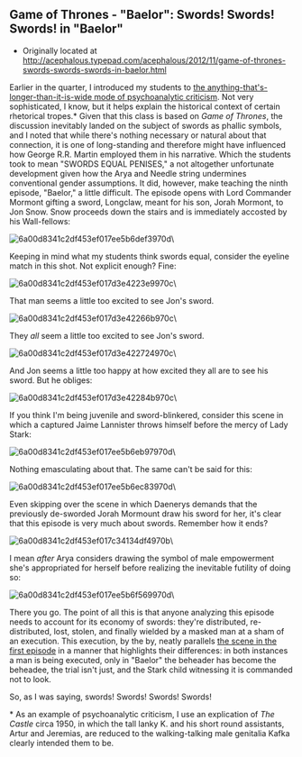 ## Game of Thrones - "Baelor": Swords! Swords! Swords! in "Baelor"

 * Originally located at http://acephalous.typepad.com/acephalous/2012/11/game-of-thrones-swords-swords-swords-in-baelor.html

Earlier in the quarter, I introduced my students to [the anything-that's-longer-than-it-is-wide mode of psychoanalytic criticism](http://acephalous.typepad.com/acephalous/2007/06/last_month_i_ch.html). Not very sophisticated, I know, but it helps explain the historical context of certain rhetorical tropes.\* Given that this class is based on *Game of Thrones*, the discussion inevitably landed on the subject of swords as phallic symbols, and I noted that while there's nothing necessary or natural about that connection, it is one of long-standing and therefore might have influenced how George R.R. Martin employed them in his narrative. Which the students took to mean "SWORDS EQUAL PENISES," a not altogether unfortunate development given how the Arya and Needle string undermines conventional gender assumptions. It did, however, make teaching the ninth episode, "Baelor," a little difficult. The episode opens with Lord Commander Mormont gifting a sword, Longclaw, meant for his son, Jorah Mormont, to Jon Snow. Snow proceeds down the stairs and is immediately accosted by his Wall-fellows:

![6a00d8341c2df453ef017ee5b6def3970d](images/tv/game-of-thrones/baelor/6a00d8341c2df453ef017ee5b6def3970d.png)\ 

Keeping in mind what my students think swords equal, consider the eyeline match in this shot. Not explicit enough? Fine:

![6a00d8341c2df453ef017d3e4223e9970c](images/tv/game-of-thrones/baelor/6a00d8341c2df453ef017d3e4223e9970c.png)\ 

That man seems a little too excited to see Jon's sword.

![6a00d8341c2df453ef017d3e42266b970c](images/tv/game-of-thrones/baelor/6a00d8341c2df453ef017d3e42266b970c.png)\ 

They *all* seem a little too excited to see Jon's sword.

![6a00d8341c2df453ef017d3e422724970c](images/tv/game-of-thrones/baelor/6a00d8341c2df453ef017d3e422724970c.png)\ 

And Jon seems a little too happy at how excited they all are to see his sword. But he obliges:

![6a00d8341c2df453ef017d3e42284b970c](images/tv/game-of-thrones/baelor/6a00d8341c2df453ef017d3e42284b970c.png)\ 

If you think I'm being juvenile and sword-blinkered, consider this scene in which a captured Jaime Lannister throws himself before the mercy of Lady Stark:

![6a00d8341c2df453ef017ee5b6eb97970d](images/tv/game-of-thrones/baelor/6a00d8341c2df453ef017ee5b6eb97970d.png)\ 

Nothing emasculating about that. The same can't be said for this:

![6a00d8341c2df453ef017ee5b6ec83970d](images/tv/game-of-thrones/baelor/6a00d8341c2df453ef017ee5b6ec83970d.png)\ 

Even skipping over the scene in which Daenerys demands that the previously de-sworded Jorah Mormount draw his sword for her, it's clear that this episode is very much about swords. Remember how it ends?

![6a00d8341c2df453ef017c34134df4970b](images/tv/game-of-thrones/baelor/6a00d8341c2df453ef017c34134df4970b.png)\ 

I mean *after* Arya considers drawing the symbol of male empowerment she's appropriated for herself before realizing the inevitable futility of doing so:

![6a00d8341c2df453ef017ee5b6f569970d](images/tv/game-of-thrones/baelor/6a00d8341c2df453ef017ee5b6f569970d.png)\ 

There you go. The point of all this is that anyone analyzing this episode needs to account for its economy of swords: they're distributed, re-distributed, lost, stolen, and finally wielded by a masked man at a sham of an execution. This execution, by the by, neatly parallels [the scene in the first episode](http://acephalous.typepad.com/acephalous/2012/09/game-of-thrones-winter-is-coming-for-will-and-bran.html) in a manner that highlights their differences: in both instances a man is being executed, only in "Baelor" the beheader has become the beheadee, the trial isn't just, and the Stark child witnessing it is commanded not to look.

So, as I was saying, swords! Swords! Swords! Swords!

\* As an example of psychoanalytic criticism, I use an explication of *The Castle* circa 1950, in which the tall lanky K. and his short round assistants, Artur and Jeremias, are reduced to the walking-talking male genitalia Kafka clearly intended them to be.
